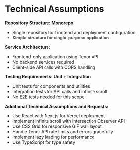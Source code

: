 # Technical Assumptions

**Repository Structure: Monorepo**

- Single repository for frontend and deployment configuration
- Simple structure for single-purpose application

**Service Architecture:**

- Frontend-only application using Tenor API
- No backend services required
- Client-side API calls with CORS handling

**Testing Requirements: Unit + Integration**

- Unit tests for components and utilities
- Integration tests for API calls and infinite scroll
- No E2E tests needed for this scope

**Additional Technical Assumptions and Requests:**

- Use React with Next.js for Vercel deployment
- Implement infinite scroll with Intersection Observer API
- Use CSS Grid for responsive GIF wall layout
- Handle Tenor API rate limits and errors gracefully
- Implement lazy loading for performance
- Use TypeScript for type safety
